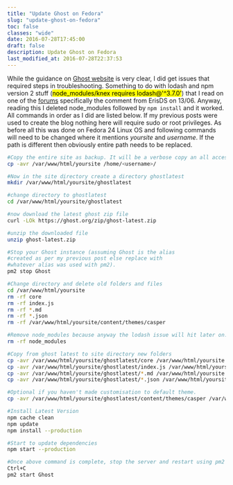 ```yaml
---
title: "Update Ghost on Fedora"
slug: "update-ghost-on-fedora"
toc: false
classes: "wide"
date: 2016-07-28T17:45:00
draft: false
description: Update Ghost on Fedora
last_modified_at: 2016-07-28T22:37:53
---
```


While the guidance on <a href="http://support.ghost.org/how-to-upgrade/#command-guide">Ghost website</a> is very clear, I did get issues that required steps in troubleshooting. Something to do with lodash and npm version 2 stuff (<mark>node_modules/knex requires lodash@'^3.7.0'</mark>) that I read on one of the <a href="https://github.com/tgriesser/bookshelf/issues/1264">forums</a> specifically the comment from ErisDS on 13/06.
Anyway, reading this I deleted node_modules followed by <code>npm install</code> and it worked. All commands in order as I did are listed below. If my previous posts were used to create the blog nothing here will require sudo or root privileges.
As before all this was done on Fedora 24 Linux OS and following commands will need to be changed where it mentions <em>yoursite</em> and <em>username</em>. If the path is different then obviously entire path needs to be replaced.

```bash
#Copy the entire site as backup. It will be a verbose copy an all access rights will be preserved. 
cp -avr /var/www/html/yoursite /home/<username>/

#Now in the site directory create a directory ghostlatest
mkdir /var/www/html/yoursite/ghostlatest

#change directory to ghostlatest
cd /var/www/html/yoursite/ghostlatest

#now download the latest ghost zip file
curl -LOk https://ghost.org/zip/ghost-latest.zip

#unzip the downloaded file
unzip ghost-latest.zip

#Stop your Ghost instance (assuming Ghost is the alias
#created as per my previous post else replace with 
#whatever alias was used with pm2). 
pm2 stop Ghost

#Change directory and delete old folders and files
cd /var/www/html/yoursite
rm -rf core
rm -rf index.js
rm -rf *.md
rm -rf *.json
rm -rf /var/www/html/yoursite/content/themes/casper

#Remove node_modules because anyway the lodash issue will hit later on.
rm -rf node_modules

#Copy from ghost latest to site directory new folders
cp -avr /var/www/html/yoursite/ghostlatest/core /var/www/html/yoursite
cp -avr /var/www/html/yoursite/ghostlatest/index.js /var/www/html/yoursite
cp -avr /var/www/html/yoursite/ghostlatest/*.md /var/www/html/yoursite
cp -avr /var/www/html/yoursite/ghostlatest/*.json /var/www/html/yoursite

#Optional if you haven't made customisation to default theme.
cp -avr /var/www/html/yoursite/ghostlatest/content/themes/casper /var/www/html/yoursite/content/themes

#Install Latest Version
npm cache clean
npm update
npm install --production

#Start to update dependencies
npm start --production

#Once above command is complete, stop the server and restart using pm2
Ctrl+C
pm2 start Ghost
```

